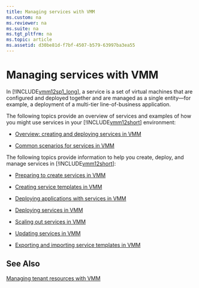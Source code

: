 ```yaml
---
title: Managing services with VMM
ms.custom: na
ms.reviewer: na
ms.suite: na
ms.tgt_pltfrm: na
ms.topic: article
ms.assetid: d30be81d-f7bf-4507-b579-63997ba3ea55
---
```

# Managing services with VMM
In [!INCLUDE[vmm12sp1_long](../Token/vmm12sp1_long_md.md)], a service is a set of virtual machines that are configured and deployed together and are managed as a single entity—for example, a deployment of a multi\-tier line\-of\-business application.

The following topics provide an overview of services and examples of how you might use services in your [!INCLUDE[vmm12short](../Token/vmm12short_md.md)] environment:

-   [Overview: creating and deploying services in VMM](../Topic/Overview--creating-and-deploying-services-in-VMM.md)

-   [Common scenarios for services in VMM](../Topic/Common-scenarios-for-services-in-VMM.md)

The following topics provide information to help you create, deploy, and manage services in [!INCLUDE[vmm12short](../Token/vmm12short_md.md)]:

-   [Preparing to create services in VMM](../Topic/Preparing-to-create-services-in-VMM.md)

-   [Creating service templates in VMM](../Topic/Creating-service-templates-in-VMM.md)

-   [Deploying applications with services in VMM](../Topic/Deploying-applications-with-services-in-VMM.md)

-   [Deploying services in VMM](../Topic/Deploying-services-in-VMM.md)

-   [Scaling out services in VMM](../Topic/Scaling-out-services-in-VMM.md)

-   [Updating services in VMM](../Topic/Updating-services-in-VMM.md)

-   [Exporting and importing service templates in VMM](../Topic/Exporting-and-importing-service-templates-in-VMM.md)

## See Also
[Managing tenant resources with VMM](../Topic/Managing-tenant-resources-with-VMM.md)


